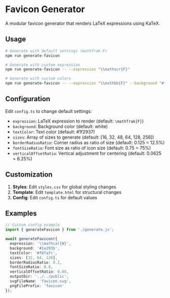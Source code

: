 # Favicon Generator

A modular favicon generator that renders LaTeX expressions using KaTeX.

## Usage

```bash
# Generate with default settings (mathfrak F)
npm run generate-favicon

# Generate with custom expression
npm run generate-favicon -- --expression "\\mathscr{F}"

# Generate with custom colors
npm run generate-favicon -- --expression "\\mathbb{F}" --background "#f3f4f6" --color "#1e40af"
```

## Configuration

Edit `config.ts` to change default settings:

- `expression`: LaTeX expression to render (default: `\mathfrak{F}`)
- `background`: Background color (default: white)
- `textColor`: Text color (default: #1f2937)
- `sizes`: Array of sizes to generate (default: [16, 32, 48, 64, 128, 256])
- `borderRadiusRatio`: Corner radius as ratio of size (default: 0.125 = 12.5%)
- `fontSizeRatio`: Font size as ratio of icon size (default: 0.75 = 75%)
- `verticalOffsetRatio`: Vertical adjustment for centering (default: 0.0625 = 6.25%)

## Customization

1. **Styles**: Edit `styles.css` for global styling changes
2. **Template**: Edit `template.html` for structural changes
3. **Config**: Edit `config.ts` for default values

## Examples

```typescript
// Custom config example
import { generateFavicon } from './generate.js';

await generateFavicon({
  expression: '\\mathcal{W}',
  background: '#1e293b',
  textColor: '#f8fafc',
  sizes: [32, 64, 128],
  borderRadiusRatio: 0.2,
  fontSizeRatio: 0.8,
  verticalOffsetRatio: 0.05,
  outputDir: '../../public',
  svgFileName: 'favicon.svg',
  pngFilePrefix: 'favicon'
});
```